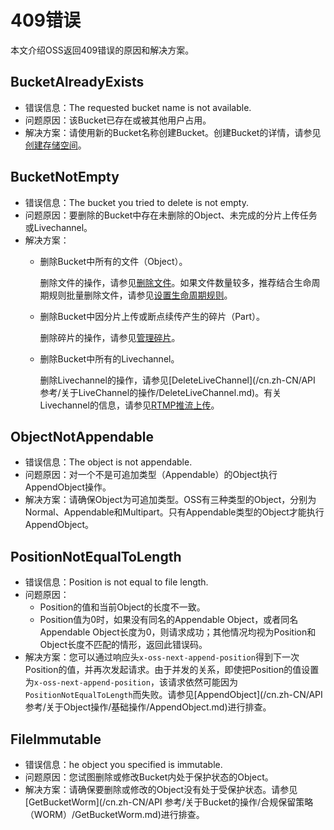 # 409错误

本文介绍OSS返回409错误的原因和解决方案。

## BucketAlreadyExists

-   错误信息：The requested bucket name is not available.
-   问题原因：该Bucket已存在或被其他用户占用。
-   解决方案：请使用新的Bucket名称创建Bucket。创建Bucket的详情，请参见[创建存储空间](/cn.zh-CN/快速入门/创建存储空间.md)。

## BucketNotEmpty

-   错误信息：The bucket you tried to delete is not empty.
-   问题原因：要删除的Bucket中存在未删除的Object、未完成的分片上传任务或Livechannel。
-   解决方案：
    -   删除Bucket中所有的文件（Object）。

        删除文件的操作，请参见[删除文件](/cn.zh-CN/开发指南/对象/文件（Object）/管理文件/删除文件.md)。如果文件数量较多，推荐结合生命周期规则批量删除文件，请参见[设置生命周期规则](/cn.zh-CN/控制台用户指南/存储空间管理/基础设置/设置生命周期规则.md)。

    -   删除Bucket中因分片上传或断点续传产生的碎片（Part）。

        删除碎片的操作，请参见[管理碎片](/cn.zh-CN/控制台用户指南/文件管理/管理碎片.md)。

    -   删除Bucket中所有的Livechannel。

        删除Livechannel的操作，请参见[DeleteLiveChannel](/cn.zh-CN/API 参考/关于LiveChannel的操作/DeleteLiveChannel.md)。有关Livechannel的信息，请参见[RTMP推流上传](/cn.zh-CN/开发指南/对象/文件（Object）/上传文件（Object）/RTMP推流上传.md)。


## ObjectNotAppendable

-   错误信息：The object is not appendable.
-   问题原因：对一个不是可追加类型（Appendable）的Object执行AppendObject操作。
-   解决方案：请确保Object为可追加类型。OSS有三种类型的Object，分别为Normal、Appendable和Multipart。只有Appendable类型的Object才能执行AppendObject。

## PositionNotEqualToLength

-   错误信息：Position is not equal to file length.
-   问题原因：
    -   Position的值和当前Object的长度不一致。
    -   Position值为0时，如果没有同名的Appendable Object，或者同名Appendable Object长度为0，则请求成功；其他情况均视为Position和Object长度不匹配的情形，返回此错误码。
-   解决方案：您可以通过响应头`x-oss-next-append-position`得到下一次Position的值，并再次发起请求。由于并发的关系，即使把Position的值设置为`x-oss-next-append-position`，该请求依然可能因为`PositionNotEqualToLength`而失败。请参见[AppendObject](/cn.zh-CN/API 参考/关于Object操作/基础操作/AppendObject.md)进行排查。

## FileImmutable

-   错误信息：he object you specified is immutable.
-   问题原因：您试图删除或修改Bucket内处于保护状态的Object。
-   解决方案：请确保要删除或修改的Object没有处于受保护状态。请参见[GetBucketWorm](/cn.zh-CN/API 参考/关于Bucket的操作/合规保留策略（WORM）/GetBucketWorm.md)进行排查。

